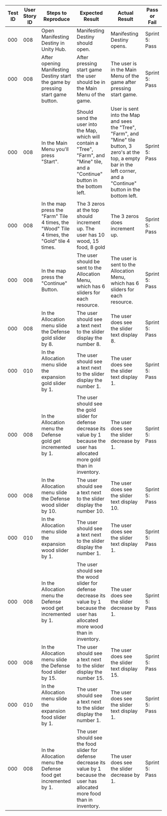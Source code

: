 | Test ID | User Story ID | Steps to Reproduce | Expected Result | Actual Result | Pass or Fail |
|----------------|---------------|-------------|---------------------|--------|--------|
|            000 |           008 | Open Manifesting Destiny in Unity Hub. | Manifesting Destiny should open. | Manifesting Destiny opens. | Sprint 5: Pass |
|            000 |           008 | After opening Manifesting Destiny start the game by pressing start game button. | After pressing start game the user should be in the Main Menu of the game. | The user is in the Main Menu of the game after pressing start game. | Sprint 5: Pass |
|            000 |           008 | In the Main Menu you'll press "Start". | Should send the user into the Map, which will contain a "Tree", "Farm", and "Mine" tile, and a "Continue" button in the bottom left. | User is sent into the Map and sees the "Tree", "Farm", and "Mine" tile button, 3 zero's at the top, a empty bar in the left corner, and a "Continue" button in the bottom left. | Sprint 5: Pass |
|            000 |           008 | In the map press the "Farm" Tile 4 times, the "Wood" Tile 4 times, the "Gold" tile 4 times. | The 3 zeros at the top should increment up. The user has 10 wood, 15 food, 8 gold| The 3 zeros does increment up. | Sprint 5: Pass |
|            000 |           008 | In the map press the "Continue" Button. | The user should be sent to the  Allocation Menu, which has 6 sliders for each resource. | The user is sent to the Allocation Menu, which has 6 sliders for each resource. | Sprint 5: Pass |
|            000 |           008 | In the Allocation menu slide the Defense gold slider by 8. | The user should see a text next to the slider display the number 8. | The user does see the slider text display 8. | Sprint 5: Pass |
|            000 |           010 | In the Allocation menu slide the expansion gold slider by 1. | The user should see a text next to the slider display the number 1. | The user does see the slider text display 1. | Sprint 5: Pass |
|            000 |           008 | In the Allocation menu the Defense gold get incremented by 1. | The user should see the gold slider for defense decrease its value by 1 because the user has allocated more gold than in inventory. | The user does see the slider decrease by 1. | Sprint 5: Pass |
|            000 |           008 | In the Allocation menu slide the Defense wood slider by 10. | The user should see a text next to the slider display the number 10. | The user does see the slider text display 10. | Sprint 5: Pass |
|            000 |           010 | In the Allocation menu slide the expansion wood slider by 1. | The user should see a text next to the slider display the number 1. | The user does see the slider text display 1. | Sprint 5: Pass |
|            000 |           008 | In the Allocation menu the Defense wood get incremented by 1. | The user should see the wood slider for defense decrease its value by 1 because the user has allocated more wood than in inventory. | The user does see the slider decrease by 1. | Sprint 5: Pass |
|            000 |           008 | In the Allocation menu slide the Defense food slider by 15. | The user should see a text next to the slider display the number 15. | The user does see the slider text display 15. | Sprint 5: Pass |
|            000 |           010 | In the Allocation menu slide the expansion food slider by 1. | The user should see a text next to the slider display the number 1. | The user does see the slider text display 1. | Sprint 5: Pass |
|            000 |           008 | In the Allocation menu the Defense food get incremented by 1. | The user should see the food slider for defense decrease its value by 1 because the user has allocated more food than in inventory. | The user does see the slider decrease by 1. | Sprint 5: Pass |


    
